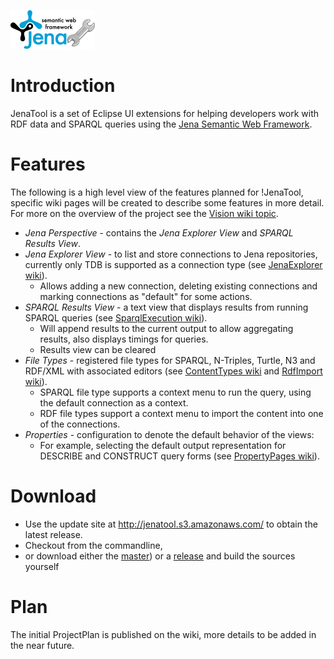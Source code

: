![](https://raw.githubusercontent.com/johnstonskj/jenatool/master/org.johnstonshome.jenatool.ui/icons/jenatool-logo-small.png)

# Introduction 

JenaTool is a set of Eclipse UI extensions for helping developers work with RDF data and SPARQL queries using the [Jena Semantic Web Framework](http://jena.sourceforge.net/documentation.html).

# Features

The following is a high level view of the features planned for !JenaTool, specific wiki pages will be created to describe some features in more detail. For more on the overview of the project see the [Vision wiki topic](../../wiki/Vision).

* _Jena Perspective_ - contains the _Jena Explorer View_ and _SPARQL Results View_.
* _Jena Explorer View_ - to list and store connections to Jena repositories, currently only TDB is supported as a connection type (see [JenaExplorer wiki](../..wiki/JenaExplorer)).
  * Allows adding a new connection, deleting existing connections and marking connections as "default" for some actions.
* _SPARQL Results View_ - a text view that displays results from running SPARQL queries (see [SparqlExecution wiki](../..wiki/SparqlExecution)).
  * Will append results to the current output to allow aggregating results, also displays timings for queries.
  * Results view can be cleared
* _File Types_ - registered file types for SPARQL, N-Triples, Turtle, N3 and RDF/XML with associated editors (see [ContentTypes wiki](../..wiki/ContentTypes) and [RdfImport wiki](../..wiki/RdfImport)).
  * SPARQL file type supports a context menu to run the query, using the default connection as a context.
  * RDF file types support a context menu to import the content into one of the connections.
* _Properties_ - configuration to denote the default behavior of the views:
  * For example, selecting the default output representation for DESCRIBE and CONSTRUCT query forms (see [PropertyPages wiki](../..wiki/PropertyPages)).

# Download

- Use the update site at <http://jenatool.s3.amazonaws.com/> to obtain the latest release.
- Checkout from the commandline,
- or download either the [master](https://github.com/johnstonskj/jenatool/archive/master.zip)) or a [release](https://github.com/johnstonskj/jenatool/releases) and build the sources yourself

# Plan 

The initial ProjectPlan is published on the wiki, more details to be added in the near future.
